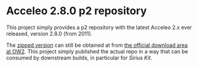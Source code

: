 # Acceleo 2.8.0 p2 repository

This project simply provides a p2 repository with the latest Acceleo 2.x ever
released, version 2.8.0 (from 2011).

The [zipped version](https://download.forge.ow2.org/acceleo/acceleo-2.8.0-updatesite.zip)
can still be obtained at from [the official download area at OW2](https://download.forge.ow2.org/acceleo).
This project simply published the actual repo in a way that can be consumed by downstream builds,
in particular for _Sirius Kit_.
